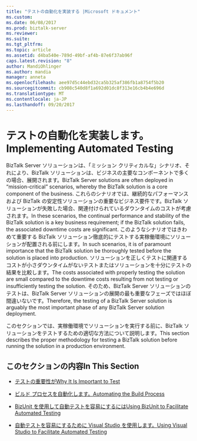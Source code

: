 ```yaml
---
title: "テストの自動化を実装する |Microsoft ドキュメント"
ms.custom: 
ms.date: 06/08/2017
ms.prod: biztalk-server
ms.reviewer: 
ms.suite: 
ms.tgt_pltfrm: 
ms.topic: article
ms.assetid: d4ba540e-789d-49bf-af4b-87e6f37ab96f
caps.latest.revision: "8"
author: MandiOhlinger
ms.author: mandia
manager: anneta
ms.openlocfilehash: aee97d5c44ebd32ca5b325af386fb1a8754f5b20
ms.sourcegitcommit: cb908c540d8f1a692d01dc8f313e16cb4b4e696d
ms.translationtype: MT
ms.contentlocale: ja-JP
ms.lasthandoff: 09/20/2017
---
```

# <a name="implementing-automated-testing"></a><span data-ttu-id="03911-102">テストの自動化を実装します。</span><span class="sxs-lookup"><span data-stu-id="03911-102">Implementing Automated Testing</span></span>
<span data-ttu-id="03911-103">BizTalk Server ソリューションは、「ミッション クリティカルな」シナリオ、それにより、BizTalk ソリューションは、ビジネスの主要なコンポーネントで多くの場合、展開されます。</span><span class="sxs-lookup"><span data-stu-id="03911-103">BizTalk Server solutions are often deployed in “mission-critical” scenarios, whereby the BizTalk solution is a core component of the business.</span></span> <span data-ttu-id="03911-104">これらのシナリオでは、継続的なパフォーマンスおよび BizTalk の安定性ソリューションの重要なビジネス要件です。BizTalk ソリューションが失敗した場合、関連付けられているダウンタイムのコストが考慮されます。</span><span class="sxs-lookup"><span data-stu-id="03911-104">In these scenarios, the continual performance and stability of the BizTalk solution is a key business requirement; if the BizTalk solution fails, the associated downtime costs are significant.</span></span> <span data-ttu-id="03911-105">このようなシナリオではきわめて重要する BizTalk ソリューション徹底的にテストする実稼働環境にソリューションが配置される前にします。</span><span class="sxs-lookup"><span data-stu-id="03911-105">In such scenarios, it is of paramount importance that the BizTalk solution be thoroughly tested before the solution is placed into production.</span></span> <span data-ttu-id="03911-106">ソリューションを正しくテストに関連するコストが小さダウンタイムがないテストまたはソリューションを十分にテストの結果を比較します。</span><span class="sxs-lookup"><span data-stu-id="03911-106">The costs associated with properly testing the solution are small compared to the downtime costs resulting from not testing or insufficiently testing the solution.</span></span> <span data-ttu-id="03911-107">そのため、BizTalk Server ソリューションのテストは、BizTalk Server ソリューションの展開の最も重要なフェーズではほぼ間違いないです。</span><span class="sxs-lookup"><span data-stu-id="03911-107">Therefore, the testing of a BizTalk Server solution is arguably the most important phase of any BizTalk Server solution deployment.</span></span>  
  
 <span data-ttu-id="03911-108">このセクションでは、実稼働環境でソリューションを実行する前に、BizTalk ソリューションをテストするための適切な方法について説明します。</span><span class="sxs-lookup"><span data-stu-id="03911-108">This section describes the proper methodology for testing a BizTalk solution before running the solution in a production environment.</span></span>  
  
## <a name="in-this-section"></a><span data-ttu-id="03911-109">このセクションの内容</span><span class="sxs-lookup"><span data-stu-id="03911-109">In This Section</span></span>  
  
-   [<span data-ttu-id="03911-110">テストの重要性が</span><span class="sxs-lookup"><span data-stu-id="03911-110">Why It Is Important to Test</span></span>](../technical-guides/why-it-is-important-to-test.md)  
  
-   [<span data-ttu-id="03911-111">ビルド プロセスを自動化します。</span><span class="sxs-lookup"><span data-stu-id="03911-111">Automating the Build Process</span></span>](../technical-guides/automating-the-build-process.md)  
  
-   [<span data-ttu-id="03911-112">BizUnit を使用して自動テストを容易にするには</span><span class="sxs-lookup"><span data-stu-id="03911-112">Using BizUnit to Facilitate Automated Testing</span></span>](../technical-guides/using-bizunit-to-facilitate-automated-testing.md)  
  
-   [<span data-ttu-id="03911-113">自動テストを容易にするために Visual Studio を使用します。</span><span class="sxs-lookup"><span data-stu-id="03911-113">Using Visual Studio to Facilitate Automated Testing</span></span>](../technical-guides/using-visual-studio-to-facilitate-automated-testing.md)
